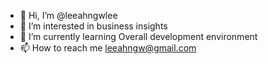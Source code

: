 - 👋 Hi, I’m @leeahngwlee
- 👀 I’m interested in business insights
- 🌱 I’m currently learning Overall development environment
- 📫 How to reach me leeahngw@gmail.com


<!---
leeahngwlee/leeahngwlee is a ✨ special ✨ repository because its `README.md` (this file) appears on your GitHub profile.
You can click the Preview link to take a look at your changes.
--->

